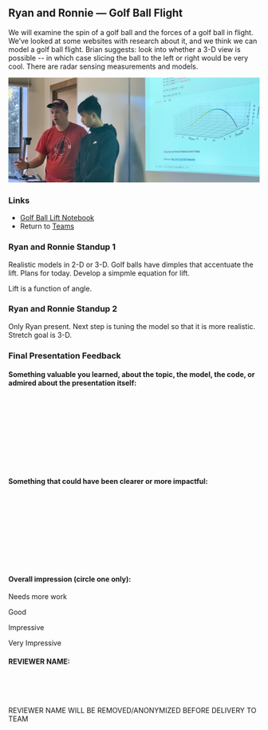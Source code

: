 ## Ryan and Ronnie &mdash; Golf Ball Flight

We will examine the spin of a golf ball and the forces of a golf ball in flight. We’ve looked at some websites with research about it, and we think we can model a golf ball flight. Brian suggests: look into whether a 3-D view is possible -- in which case slicing the ball to the left or right would be very cool. There are radar sensing measurements and models.

![Ryan and Ronnie Presenting](../photos/RyanRonnie.jpeg)

### Links

* [Golf Ball Lift Notebook](./golf_ball_flight.ipynb)
* Return to [Teams](../teams.md)

### Ryan and Ronnie Standup 1

Realistic models in 2-D or 3-D. Golf balls have dimples that accentuate the lift. Plans for today. Develop a simpmle equation for lift.

Lift is a function of angle.

### Ryan and Ronnie Standup 2

Only Ryan present. Next step is tuning the model so that it is more realistic. Stretch goal is 3-D.

### Final Presentation Feedback

#### Something  valuable you learned, about the topic, the model, the code, or admired about the presentation itself:

&nbsp;

&nbsp;

&nbsp;

&nbsp;

&nbsp;

#### Something that could have been clearer or more impactful:

&nbsp;

&nbsp;

&nbsp;

&nbsp;

&nbsp;

#### Overall impression (circle one only):

Needs more work

Good

Impressive

Very Impressive

#### REVIEWER NAME:

&nbsp;

&nbsp;

REVIEWER NAME WILL BE REMOVED/ANONYMIZED BEFORE DELIVERY TO TEAM
